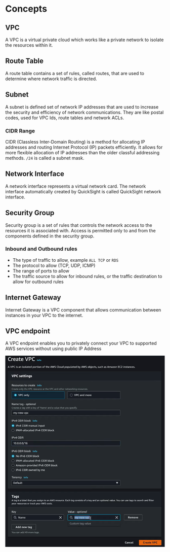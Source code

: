 # Concepts

## VPC

A VPC is a virtual private cloud which works like a private network to isolate the resources within it.

## Route Table

A route table contains a set of rules, called routes, that are used to determine where network traffic is directed.

## Subnet

A subnet is defined set of network IP addresses that are used to increase the security and efficiency of network communications. They are like postal codes, used for VPC Ids, route tables and network ACLs.

### CIDR Range

CIDR (Classless Inter-Domain Routing) is a method for allocating IP addresses and routing Internet Protocol (IP) packets efficiently. It allows for more flexible allocation of IP addresses than the older classful addressing methods. `/24` is called a subnet mask.

## Network Interface

A network interface represents a virtual network card. The network interface automatically created by QuickSight is called QuickSight network interface.

## Security Group

Security group is a set of rules that controls the network access to the resources it is associated with. Access is permitted only to and from the components defined in the security group.

### Inbound and Outbound rules

- The type of traffic to allow, example `ALL TCP` or `RDS`
- The protocol to allow (TCP, UDP, ICMP)
- The range of ports to allow
- The traffic source to allow for inbound rules, or the traffic destination to allow for outbound rules

## Internet Gateway

Internet Gateway is a VPC component that allows communication between instances in your VPC to the internet.

## VPC endpoint

A VPC endpoint enables you to privately connect your VPC to supported AWS services without using public IP Address

![alt text](image.png)
